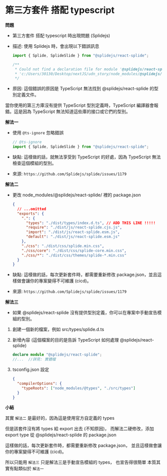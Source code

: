 # 第三方套件 搭配 typescript

**問題**

- 第三方套件 搭配 typescript 時出現問題 (Splidejs)

- 描述: 使用 Splidejs 時，會出現以下錯誤訊息

  ```js
  import { Splide, SplideSlide } from "@splidejs/react-splide";

  /**
   * Could not find a declaration file for module '@splidejs/react-splide'.
   * 'c:/Users/30130/Desktop/nextJS/udn_story/node_modules/@splidejs/react-splide/dist/js/react-splide.esm.js' implicitly has an 'any' type.
   */
  ```

- 原因: 這個錯誤的原因是 TypeScript 無法找到 @splidejs/react-splide 的型別定義文件。

當你使用的第三方庫沒有提供 TypeScript 型別定義時，TypeScript 編譯器會報錯。這是因為 TypeScript 無法知道這些庫的接口或它們的型別。

**解法一**

- 使用 `@ts-ignore` 忽略錯誤

  ```js
  // @ts-ignore
  import { Splide, SplideSlide } from "@splidejs/react-splide";
  ```

- 缺點: 這樣做的話，就無法享受到 TypeScript 的好處，因為 TypeScript 無法檢查這個模組的型別。
- 來源: `https://github.com/Splidejs/splide/issues/1179`

**解法二**

- 更改 node_modules/@splidejs/react-splide/ 裡的 package.json

  ```json
  {
    // ...omitted
    "exports": {
      ".": {
        "types": "./dist/types/index.d.ts", // ADD THIS LINE !!!!!
        "require": "./dist/js/react-splide.cjs.js",
        "import": "./dist/js/react-splide.esm.js",
        "default": "./dist/js/react-splide.esm.js"
      },
      "./css": "./dist/css/splide.min.css",
      "./css/core": "./dist/css/splide-core.min.css",
      "./css/*": "./dist/css/themes/splide-*.min.css"
    }
  }
  ```

- 缺點: 這樣做的話，每次更新套件時，都需要重新修改 package.json，並且這樣做會讓你的專案變得不可維護 (cicd)。
- 來源: `https://github.com/Splidejs/splide/issues/1179`

**解法三**

- 如果 @splidejs/react-splide 沒有提供型別定義，你可以在專案中手動宣告模組的型別。

1. 創建一個新的檔案，例如 src/types/splide.d.ts

2. 新增內容 (這個檔案的目的是告訴 TypeScript 如何處理 @splidejs/react-splide)

   ```ts
   declare module "@splidejs/react-splide";
   //...  //詳見: 實體檔
   ```

3. tsconfig.json 設定

   ```json
   {
     "compilerOptions": {
       "typeRoots": ["node_modules/@types", "./src/types"]
     }
   }
   ```

**小結**

其實 `解法二` 是最好的，因為這是使用官方自定義的 types

但是該套件沒有將 types 給 export 出去 (不知原因)，
而解法二硬修改，添加 export type 從 @splidejs/react-splide 的 package.json

這樣做的話，每次更新套件時，都需要重新修改 package.json，
並且這樣做會讓你的專案變得不可維護 (cicd)。

所以只能用 `解法三`
只是解法三是手動宣告模組的 types， 也宣告得很簡單
本質其實有點類似於 `解法一`
